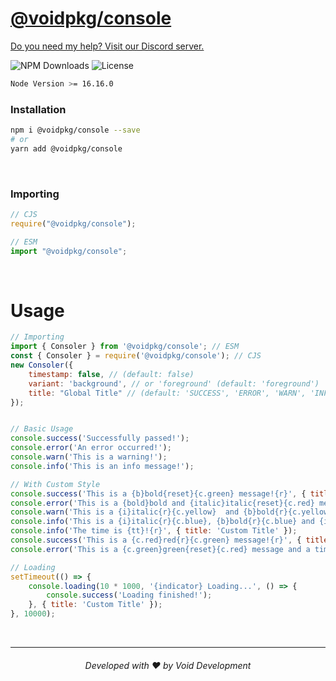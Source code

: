 # [@voidpkg/console](https://npmjs.com/package/@voidpkg/console)
[Do you need my help? Visit our Discord server.](https://voiddevs.org/discord)

![NPM Downloads](https://img.shields.io/npm/dm/@voidpkg/console?style=for-the-badge)
![License](https://img.shields.io/npm/l/@voidpkg/console?style=for-the-badge)
```bash
Node Version >= 16.16.0
```

### Installation
```bash
npm i @voidpkg/console --save
# or
yarn add @voidpkg/console
```

<br>

### Importing

```js
// CJS
require("@voidpkg/console");

// ESM
import "@voidpkg/console";
```

<br>

# Usage

```js
// Importing
import { Consoler } from '@voidpkg/console'; // ESM
const { Consoler } = require('@voidpkg/console'); // CJS
new Consoler({
    timestamp: false, // (default: false)
    variant: 'background', // or 'foreground' (default: 'foreground')
    title: "Global Title" // (default: 'SUCCESS', 'ERROR', 'WARN', 'INFO', 'LOADING')
});


// Basic Usage
console.success('Successfully passed!');
console.error('An error occurred!');
console.warn('This is a warning!');
console.info('This is an info message!');

// With Custom Style
console.success('This is a {b}bold{reset}{c.green} message!{r}', { title: 'Custom Title' });
console.error('This is a {bold}bold and {italic}italic{reset}{c.red} message!{r}', { title: 'Custom Title' });
console.warn('This is a {i}italic{r}{c.yellow}  and {b}bold{r}{c.yellow} message!{r}', { title: 'Custom Title' });
console.info('This is a {i}italic{r}{c.blue}, {b}bold{r}{c.blue} and {italic}{bold}both{reset}{c.blue} message!{r}', { title: 'Custom Title' });
console.info('The time is {tt}!{r}', { title: 'Custom Title' });
console.success('This is a {c.red}red{r}{c.green} message!{r}', { title: 'Custom Title' });
console.error('This is a {c.green}green{reset}{c.red} message and a timestamp!{r}', { title: 'Custom Title', timestamp: true });

// Loading
setTimeout(() => {
    console.loading(10 * 1000, '{indicator} Loading...', () => {
        console.success('Loading finished!');
    }, { title: 'Custom Title' });
}, 10000);
```

<br>

---
<h6 align="center">Developed with ❤️ by Void Development</h6>
